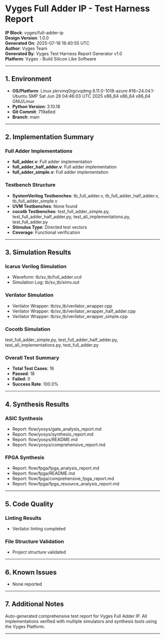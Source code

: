 
# Vyges Full Adder IP - Test Harness Report

**IP Block**: vyges/full-adder-ip  
**Design Version**: 1.0.0  
**Generated On**: 2025-07-18 18:40:55 UTC  
**Author**: Vyges Team  
**Generated By**: Vyges Test Harness Report Generator v1.0  
**Platform**: Vyges - Build Silicon Like Software

---

## 1. Environment

- **OS/Platform**: Linux pkrvmq0rgcvqdmg 6.11.0-1018-azure #18~24.04.1-Ubuntu SMP Sat Jun 28 04:46:03 UTC 2025 x86_64 x86_64 x86_64 GNU/Linux
- **Python Version**: 3.10.18
- **Git Commit**: 719a6ed
- **Branch**: main

---

## 2. Implementation Summary

### Full Adder Implementations
- **full_adder.v**: Full adder implementation
- **full_adder_half_adder.v**: Full adder implementation
- **full_adder_simple.v**: Full adder implementation

### Testbench Structure
- **SystemVerilog Testbenches**: tb_full_adder.v, tb_full_adder_half_adder.v, tb_full_adder_simple.v
- **UVM Testbenches**: None found
- **cocotb Testbenches**: test_full_adder_simple.py, test_full_adder_half_adder.py, test_all_implementations.py, test_full_adder.py
- **Stimulus Type**: Directed test vectors
- **Coverage**: Functional verification

---

## 3. Simulation Results

### Icarus Verilog Simulation
- Waveform: tb/sv_tb/full_adder.vcd
- Simulation Log: tb/sv_tb/simv.out

### Verilator Simulation
- Verilator Wrapper: tb/sv_tb/verilator_wrapper.cpp
- Verilator Wrapper: tb/sv_tb/verilator_wrapper_half_adder.cpp
- Verilator Wrapper: tb/sv_tb/verilator_wrapper_simple.cpp

### Cocotb Simulation
test_full_adder_simple.py, test_full_adder_half_adder.py, test_all_implementations.py, test_full_adder.py

### Overall Test Summary
- **Total Test Cases**: 18
- **Passed**: 18
- **Failed**: 0
- **Success Rate**: 100.0%

---

## 4. Synthesis Results

### ASIC Synthesis
- Report: flow/yosys/gate_analysis_report.md
- Report: flow/yosys/synthesis_report.md
- Report: flow/yosys/README.md
- Report: flow/yosys/comprehensive_report.md

### FPGA Synthesis
- Report: flow/fpga/fpga_analysis_report.md
- Report: flow/fpga/README.md
- Report: flow/fpga/comprehensive_fpga_report.md
- Report: flow/fpga/fpga_resource_analysis_report.md

---

## 5. Code Quality

### Linting Results
- Verilator linting completed

### File Structure Validation
- Project structure validated

---

## 6. Known Issues

- None reported

---

## 7. Additional Notes

Auto-generated comprehensive test report for Vyges Full Adder IP. All implementations verified with multiple simulators and synthesis tools using the Vyges Platform.

---
